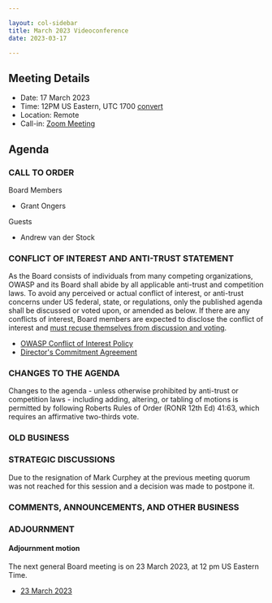```yaml
---

layout: col-sidebar
title: March 2023 Videoconference
date: 2023-03-17

---
```


## Meeting Details

- Date: 17 March 2023
- Time: 12PM US Eastern, UTC 1700 [convert](https://www.timeanddate.com/worldclock/meetingdetails.html?year=2023&month=03&day=17&hour=17&min=0&sec=0&p1=398&p2=16&p3=110&p4=197&p5=217&p6=136&p7=179&p8=438)
- Location: Remote
- Call-in: [Zoom Meeting](https://us06web.zoom.us/j/89158414919?pwd=K1AvbkpTbDIra2pUV0swbnFISG0rQT09)

## Agenda

### CALL TO ORDER

Board Members
- Grant Ongers

Guests
- Andrew van der Stock

### CONFLICT OF INTEREST AND ANTI-TRUST STATEMENT

As the Board consists of individuals from many competing organizations, OWASP and its Board shall abide by all applicable anti-trust and competition laws. To avoid any perceived or actual conflict of interest, or anti-trust concerns under US federal, state, or regulations, only the published agenda shall be discussed or voted upon, or amended as below. If there are any conflicts of interest, Board members are expected to disclose the conflict of interest and [must recuse themselves from discussion and voting](https://owasp.org/www-policy/legal/bylaws#section-702-disclosure-required).

- [OWASP Conflict of Interest Policy](https://owasp.org/www-policy/operational/conflict-of-interest)
- [Director's Commitment Agreement](https://owasp.org/www-policy/legal/directors-committment-agreement)

### CHANGES TO THE AGENDA

Changes to the agenda - unless otherwise prohibited by anti-trust or competition laws - including adding, altering, or tabling of motions is permitted by following Roberts Rules of Order (RONR 12th Ed) 41:63, which requires an affirmative two-thirds vote.

### OLD BUSINESS

### STRATEGIC DISCUSSIONS

Due to the resignation of Mark Curphey at the previous meeting quorum was not reached for this session and a decision was made to postpone it.

### COMMENTS, ANNOUNCEMENTS, AND OTHER BUSINESS

### ADJOURNMENT

#### Adjournment motion

The next general Board meeting is on 23 March 2023, at 12 pm US Eastern Time.

- [23 March 2023](https://owasp.org/www-board/meetings/202303.html)
